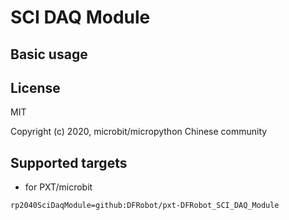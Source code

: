 
# SCI DAQ Module


## Basic usage


## License

MIT

Copyright (c) 2020, microbit/micropython Chinese community  

## Supported targets

* for PXT/microbit

```package
rp2040SciDaqModule=github:DFRobot/pxt-DFRobot_SCI_DAQ_Module
```

